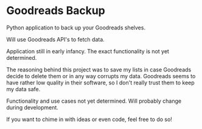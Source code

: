 # Goodreads Backup
Python application to back up your Goodreads shelves.

Will use Goodreads API's to fetch data.

Application still in early infancy. The exact functionality is not yet determined. 

The reasoning behind this project was to save my lists in case Goodreads decide to delete them or in any way corrupts my data.
Goodreads seems to have rather low quality in their software, so I don't really trust them to keep my data safe.

Functionality and use cases not yet determined. Will probably change during development.

If you want to chime in with ideas or even code, feel free to do so!
